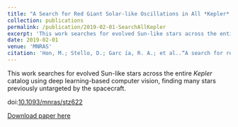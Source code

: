 ```yaml
---
title: "A Search for Red Giant Solar-like Oscillations in All *Kepler* Data"
collection: publications
permalink: /publication/2019-02-01-SearchAllKepler
excerpt: 'This work searches for evolved Sun-like stars across the entire *Kepler* catalog using deep learning-based computer vision, finding many stars previously untargeted by the spacecraft.'
date: 2019-02-01
venue: 'MNRAS'
citation: 'Hon, M.; Stello, D.; Garc ́ıa, R. A.; et al..“A search for red giant solar-like oscillations in all Kepler data”, 2019, MNRAS, 485, 5616'
---
```

This work searches for evolved Sun-like stars across the entire *Kepler* catalog using deep learning-based computer vision, finding many stars previously untargeted by the spacecraft.

doi:[10.1093/mnras/stz622](https://arxiv.org/ct?url=https%3A%2F%2Fdx.doi.org%2F10.1093%2Fmnras%2Fstz622&v=8ee598b4)

[Download paper here](https://arxiv.org/pdf/1903.00115)
